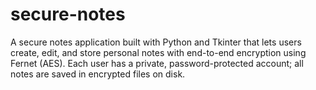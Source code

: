 # secure-notes
A secure notes application built with Python and Tkinter that lets users create, edit, and store personal notes with end-to-end encryption using Fernet (AES). Each user has a private, password-protected account; all notes are saved in encrypted files on disk.
